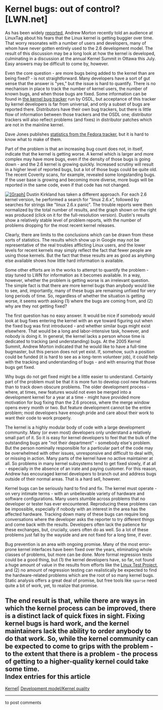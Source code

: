 # Kernel bugs: out of control? [LWN.net]

As has been widely [reported](http://lwn.net/Articles/182701/), Andrew Morton recently told an audience at LinuxTag about his fears that the Linux kernel is getting buggier over time. That worry resonates with a number of users and developers, many of whom have never gotten entirely used to the 2.6 development model. The result of this discussion may be a long look at how the kernel is developed, culminating in a discussion at the annual Kernel Summit in Ottawa this July. Easy answers may be difficult to come by, however. 

Even the core question - are more bugs being added to the kernel than are being fixed? - is not straightforward. Many developers have a sort of gut sense that the answer is "yes," but the issue is hard to quantify. There is no mechanism in place to track the number of kernel users, the number of known bugs, and when those bugs are fixed. Some information can be found in [the kernel bug tracker](http://bugme.osdl.org/) run by OSDL, but acceptance of this tracker by kernel developers is far from universal, and only a subset of bugs are reported there. Distributors have their own bug trackers, but there is little flow of information between those trackers and the OSDL one; distributor trackers will also reflect problems (and fixes) in distributor patches which are not in the mainline kernel. 

Dave Jones publishes [statistics from the Fedora tracker](http://people.redhat.com/davej/bugzilla-stats.txt), but it is hard to know what to make of them. 

Part of the problem is that an increasing bug count does not, in itself, indicate that the kernel is getting worse. A kernel which is larger and more complex may have more bugs, even if the density of those bugs is going down - and the 2.6 kernel is growing quickly. Increased scrutiny will result in a higher level of reported bugs, but a lot of those bugs could be quite old. The recent Coverity scans, for example, revealed some longstanding bugs. If the user base is growing and becoming more diverse, more bugs will be reported in the same code, even if that code has not changed. 

[![\[Graph\]](https://static.lwn.net/images/ns/kernel/kirkland-google-sm.png)](/Articles/183054/) Dustin Kirkland has taken a different approach. For each 2.6 kernel version, he performed a search for "linux 2.6.x", followed by searches for strings like "linux 2.6.x panic". The trouble reports were then normalized by the total number of results, and the graph shown on the right was produced (click on it for the full-resolution version). Dustin's results show a relatively stable level of problem reports, with the number of problems dropping for the most recent kernel releases. 

Clearly, there are limits to the conclusions which can be drawn from these sorts of statistics. The results which show up in Google may not be representative of the real troubles afflicting Linux users, and the lower levels for recent kernels may simply reflect the fact that fewer people are using those kernels. But the fact that these results are as good as anything else available shows how little hard information is available. 

Some other efforts are in the works to attempt to quantify the problem - stay tuned to LWN for information as it becomes available. In a way, however, whether the problem is getting worse is an irrelevant question. The simple fact is that there are more kernel bugs than anybody would like to see, and, importantly, many of these bugs are remaining unfixed for very long periods of time. So, regardless of whether the situation is getting worse, it seems worth asking (1) where the bugs are coming from, and (2) why are they not getting fixed? 

The first question has no easy answer. It would be nice if somebody would look at bug fixes entering the kernel with an eye toward figuring out when the fixed bug was first introduced - and whether similar bugs might exist elsewhere. That would be a long and labor-intensive task, however, and nobody is doing it. In general, the kernel lacks a person whose time is dedicated to tracking (and understanding) bugs. At the 2005 Kernel Summit, Andrew Morton indicated that he would like to have a full-time bugmaster, but this person does not yet exist. If, somehow, such a position could be funded (it is hard to see as a long-term volunteer job), it could help with the tracking and understanding of bugs - and with ensuring that those bugs get fixed. 

Why bugs do not get fixed might be a little easier to understand. Certainly part of the problem must be that it is more fun to develop cool new features than to track down obscure problems. The older development process - where, at times, new features would not even be merged into a development kernel for a year at a time - might have provided more motivation for bug fixing than the 2.6 process, where the merge window opens every month or two. But feature development cannot be the entire problem; most developers have enough pride and care about their work to want their code to work properly. 

The kernel is a highly modular body of code with a large development community. Many (or even most) developers only understand a relatively small part of it. So it is easy for kernel developers to feel that the bulk of the outstanding bugs are "not their department" - somebody else's problem. But the person nominally responsible for a particular part of the code may be overwhelmed with other issues, unresponsive and difficult to deal with, or missing in action. Many parts of the kernel have no active maintainer at all. So problems in many kernel subsystems tend to get fixed slowly, if at all - especially in the absence of an irate and paying customer. For this reason, Andrew has encouraged kernel developers to branch out and address bugs outside of their normal areas. That is a hard sell, however. 

Kernel bugs can be seriously hard to find and fix. The kernel must operate \- on very intimate terms - with an unbelievable variety of hardware and software configurations. Many users stumble across problems that no developer or tester has ever encountered. Reproducing these problems can be impossible, especially if nobody with an interest in the area has the affected hardware. Tracking down many of these bugs can require long conversations where the developer asks the reporter to try different things and come back with the results. Developers often lack the patience for these exchanges, but, crucially, users often do as well. So a lot of these problems just fall by the wayside and are not fixed for a long time, if ever. 

Bug prevention is an area with ongoing promise. Many of the most error-prone kernel interfaces have been fixed over the years, eliminating whole classes of problems, but more can be done. More formal regression tests could be a good thing, but (1) the kernel developers have, so far, not found a huge amount of value in the results from efforts like the [Linux Test Project](http://ltp.sourceforge.net/), and (2) no amount of regression testing can realistically be expected to find the hardware-related problems which are the root of so many kernel bugs. Static analysis offers a great deal of promise, but free tools like `sparse` need quite a bit of work, yet, to realize that promise. 

The end result is that, while there are ways in which the kernel process can be improved, there is a distinct lack of quick fixes in sight. Fixing kernel bugs is hard work, and the kernel maintainers lack the ability to order anybody to do that work. So, while the kernel community can be expected to come to grips with the problem - to the extent that there is a problem - the process of getting to a higher-quality kernel could take some time.  
Index entries for this article  
---  
[Kernel](/Kernel/Index)| [Development model/Kernel quality](/Kernel/Index#Development_model-Kernel_quality)  
  


* * *

to post comments 
